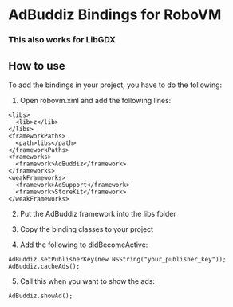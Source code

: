 AdBuddiz Bindings for RoboVM
============================

### This also works for LibGDX

## How to use
To add the bindings in your project, you have to do the following:

1. Open robovm.xml and add the following lines:

```
<libs>
  <lib>z</lib>
</libs>
<frameworkPaths>
  <path>libs</path>
</frameworkPaths>
<frameworks>
  <framework>AdBuddiz</framework>
</frameworks>
<weakFrameworks>
  <framework>AdSupport</framework>
  <framework>StoreKit</framework>
</weakFrameworks>
```

2. Put the AdBuddiz framework into the libs folder

3. Copy the binding classes to your project

4. Add the following to didBecomeActive:

```
AdBuddiz.setPublisherKey(new NSString("your_publisher_key"));
AdBuddiz.cacheAds();
```

5. Call this when you want to show the ads:

```
AdBuddiz.showAd();
```

